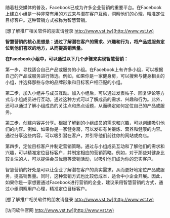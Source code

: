 随着社交媒体的普及，Facebook已成为许多企业营销的重要平台。在Facebook上建立小组是一种非常有用的方式来与潜在客户互动，洞察他们的心理，精准定位目标客户。这种营销方式被称为智慧营销。

[想了解推广相关软件的朋友请登录 http://www.vst.tw](http://www.vst.tw)

**智慧营销的核心思想是：通过了解潜在客户的需求、兴趣和行为，将产品或服务定位到他们喜欢的地方，从而提高销售量。**

**在Facebook小组中，可以通过以下几个步骤来实现智慧营销：**

第一步，寻找适合自己产品或服务的小组。在Facebook上有许多小组，可以根据自己的产品或服务进行筛选。例如，如果你是一家健身房，可以搜索与健身相关的小组，并选择那些与你的品牌形象和目标客户相匹配的小组。

第二步，加入小组并与成员互动。加入小组后，可以通过发表帖子、回复评论等方式与小组成员进行互动。通过这种方式可以了解成员的需求、兴趣和行为。此外，还可以通过了解小组成员的关注点和热点话题，从而确定如何定位自己的产品或服务。

第三步，创建内容并分享。根据了解到的小组成员的需求和兴趣，可以创建吸引他们的内容。例如，如果你是一家健身房，可以发布有关锻炼、营养和健康的内容。通过分享这些内容，可以吸引潜在客户，并引导他们前往你的网站或商店。

第四步，定位目标客户并制定营销策略。通过与小组成员互动和了解他们的需求和兴趣，可以精准定位目标客户，并制定相应的营销策略。例如，对于那些对健身比较关注的人，可以提供会员优惠等营销活动，以吸引他们成为你的忠实客户。

智慧营销的好处是可以让企业了解潜在客户的真实需求，从而更好地定位产品或服务，提高销售量。同时，这种营销方式也比较低成本，适合中小企业开展。因此，如果你是一家想要通过Facebook进行营销的企业，建议采用智慧营销的方式，通过小组洞察用户心理，精准定位目标客户。

[想了解推广相关软件的朋友请登录 http://www.vst.tw](http://www.vst.tw)


[访问软件官网 http://www.vst.tw](http://www.vst.tw)
